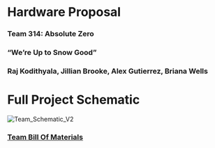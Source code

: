 # Hardware Proposal

### Team 314: Absolute Zero

### “We’re Up to Snow Good”

### Raj Kodithyala, Jillian Brooke, Alex Gutierrez, Briana Wells

# Full Project Schematic
![Team_Schematic_V2](https://github.com/Abs0lute-Zer0/AbsoluteZero.github.io/assets/156858888/b808d0aa-403a-4b6d-8808-dff269cd83dd)

### [Team Bill Of Materials](https://docs.google.com/spreadsheets/d/1tEgSocMg7p1WsBFgXyOm4MPM_7w9kUdD/edit?usp=sharing&ouid=118237344388299811111&rtpof=true&sd=true) 
